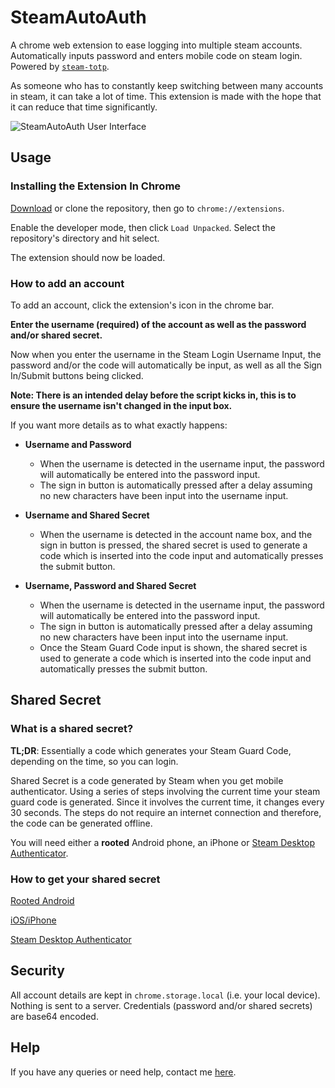 # SteamAutoAuth
A chrome web extension to ease logging into multiple steam accounts. Automatically inputs password and enters mobile code on steam login. Powered by [`steam-totp`](https://github.com/DoctorMcKay/node-steam-totp/).

As someone who has to constantly keep switching between many accounts in steam, it can take a lot of time. This extension is made with the hope that it can reduce that time significantly.

![SteamAutoAuth User Interface](https://github.com/mabdu11ah/chrome-steamautoauth/blob/master/assets/preview.png?raw=true)

## Usage
### Installing the Extension In Chrome
[Download](https://github.com/mabdu11ah/chrome-steamautoauth/archive/v0.2.0.zip) or clone the repository, then go to `chrome://extensions`.

Enable the developer mode, then click `Load Unpacked`. Select the repository's directory and hit select.

The extension should now be loaded. 

### How to add an account
To add an account, click the extension's icon in the chrome bar.

**Enter the username (required) of the account as well as the password and/or shared secret.**

Now when you enter the username in the Steam Login Username Input, the password and/or the code will automatically be input, as well as all the Sign In/Submit buttons being clicked.

**Note: There is an intended delay before the script kicks in, this is to ensure the username isn't changed in the input box.**

If you want more details as to what exactly happens:

- **Username and Password**
	- When the username is detected in the username input, the password will automatically be entered into the password input.
	- The sign in button is automatically pressed after a delay assuming no new characters have been input into the username input.

- **Username and Shared Secret**
	- When the username is detected in the account name box, and the sign in button is pressed, the shared secret is used to generate a code which is inserted into the code input and automatically presses the submit button.

- **Username, Password and Shared Secret** 
	- When the username is detected in the username input, the password will automatically be entered into the password input.
	- The sign in button is automatically pressed after a delay assuming no new characters have been input into the username input.
	- Once the Steam Guard Code input is shown, the shared secret is used to generate a code which is inserted into the code input and automatically presses the submit button.

## Shared Secret

### What is a shared secret?
**TL;DR**: Essentially a code which generates your Steam Guard Code, depending on the time, so you can login. 

Shared Secret is a code generated by Steam when you get mobile authenticator. 
Using a series of steps involving the current time your steam guard code is generated.
Since it involves the current time, it changes every 30 seconds.
The steps do not require an internet connection and therefore, the code can be generated offline. 

You will need either a **rooted** Android phone, an iPhone or [Steam Desktop Authenticator](https://github.com/Jessecar96/SteamDesktopAuthenticator).

### How to get your shared secret

[Rooted Android](https://github.com/SteamTimeIdler/stidler/wiki/Getting-your-'shared_secret'-code-for-use-with-Auto-Restarter-on-Mobile-Authentication#getting-shared-secret-from-android-windows)

[iOS/iPhone](https://www.youtube.com/watch?v=23MTKlSPi7Y)

[Steam Desktop Authenticator](https://www.youtube.com/watch?v=JjdOJVSZ9Mo)


## Security
All account details are kept in `chrome.storage.local` (i.e. your local device). Nothing is sent to a server.
Credentials (password and/or shared secrets) are base64 encoded.

## Help 

If you have any queries or need help, contact me [here](https://steamcommunity.com/id/vrtgn). 
